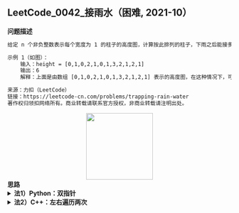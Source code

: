 ## LeetCode_0042_接雨水（困难, 2021-10）
<!--{
    "tags": ["双指针"],
    "来源": "LeetCode",
    "编号": "0042",
    "难度": "困难",
    "标题": "接雨水"
}-->

<summary><b>问题描述</b></summary>

```txt
给定 n 个非负整数表示每个宽度为 1 的柱子的高度图，计算按此排列的柱子，下雨之后能接多少雨水。

示例 1（如图）：
    输入：height = [0,1,0,2,1,0,1,3,2,1,2,1]
    输出：6
    解释：上面是由数组 [0,1,0,2,1,0,1,3,2,1,2,1] 表示的高度图，在这种情况下，可以接 6 个单位的雨水（蓝色部分表示雨水）。 

来源：力扣（LeetCode）
链接：https://leetcode-cn.com/problems/trapping-rain-water
著作权归领扣网络所有。商业转载请联系官方授权，非商业转载请注明出处。
```

<div align="center"><img src="../../../_assets/rainwatertrap.png" height="150" /></div>


<summary><b>思路</b></summary>

<details><summary><b>法1）Python：双指针</b></summary>

```Python
class Solution:
    def trap(self, height: List[int]) -> int:
        """"""
        l, r = 0, len(height) - 1
        
        ans = 0
        max_l = max_r = 0  # 保存当前位置时，左右最高的柱子
        
        while l <= r:
            if height[l] <= height[r]:
                if height[l] > max_l:
                    max_l = height[l]
                else:
                    ans += max_l - height[l]
                l += 1
            else:
                if height[r] > max_r:
                    max_r = height[r]
                else:
                    ans += max_r - height[r]
                r -= 1
                
        return ans
``` 

</details>


<details><summary><b>法2）C++：左右遍历两次</b></summary>

```C++
class Solution {
public:
    int trap(vector<int>& H) {
        int n = H.size();
        
        vector<int> l_max(H);
        vector<int> r_max(H);
        
        for(int i=1; i<n; i++)
            l_max[i] = max(l_max[i-1], l_max[i]);
        
        for(int i=n-2; i>=0; i--)
            r_max[i] = max(r_max[i+1], r_max[i]);
        
        int ret = 0;
        for (int i=1; i<n-1; i++)
            ret += min(l_max[i], r_max[i]) - H[i];
        
        return ret;
    }
};
``` 

</details>
